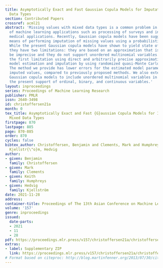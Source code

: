 ```yaml
---
title: Asymptotically Exact and Fast Gaussian Copula Models for Imputation of Mixed
  Data Types
section: Contributed Papers
crossref: acml21
abstract: 'Missing values with mixed data types is a common problem in a large number
  of machine learning applications such as processing of surveys and in different
  medical applications. Recently, Gaussian copula models have been suggested as a
  means of performing imputation of missing values using a probabilistic framework.
  While the present Gaussian copula models have shown to yield state of the art performance,
  they have two limitations: they are based on an approximation that is fast but may
  be imprecise and they do not support unordered multinomial variables. We address
  the first limitation using direct and arbitrarily precise approximations both for
  model estimation and imputation by using randomized quasi-Monte Carlo procedures.
  The method we provide has lower errors for the estimated model parameters and the
  imputed values, compared to previously proposed methods. We also extend the previous
  Gaussian copula models to include unordered multinomial variables in addition to
  the present support of ordinal, binary, and continuous variables.'
layout: inproceedings
series: Proceedings of Machine Learning Research
publisher: PMLR
issn: 2640-3498
id: christoffersen21a
month: 0
tex_title: Asymptotically Exact and Fast {G}aussian Copula Models for Imputation of
  Mixed Data Types
firstpage: 870
lastpage: 885
page: 870-885
order: 870
cycles: false
bibtex_author: Christoffersen, Benjamin and Clements, Mark and Humphreys, Keith and
  Kjellstr{\"o}m, Hedvig
author:
- given: Benjamin
  family: Christoffersen
- given: Mark
  family: Clements
- given: Keith
  family: Humphreys
- given: Hedvig
  family: Kjellström
date: 2021-11-28
address:
container-title: Proceedings of The 13th Asian Conference on Machine Learning
volume: '157'
genre: inproceedings
issued:
  date-parts:
  - 2021
  - 11
  - 28
pdf: https://proceedings.mlr.press/v157/christoffersen21a/christoffersen21a.pdf
extras:
- label: Supplementary ZIP
  link: https://proceedings.mlr.press/v157/christoffersen21a/christoffersen21a-supp.zip
# Format based on citeproc: http://blog.martinfenner.org/2013/07/30/citeproc-yaml-for-bibliographies/
---
```

